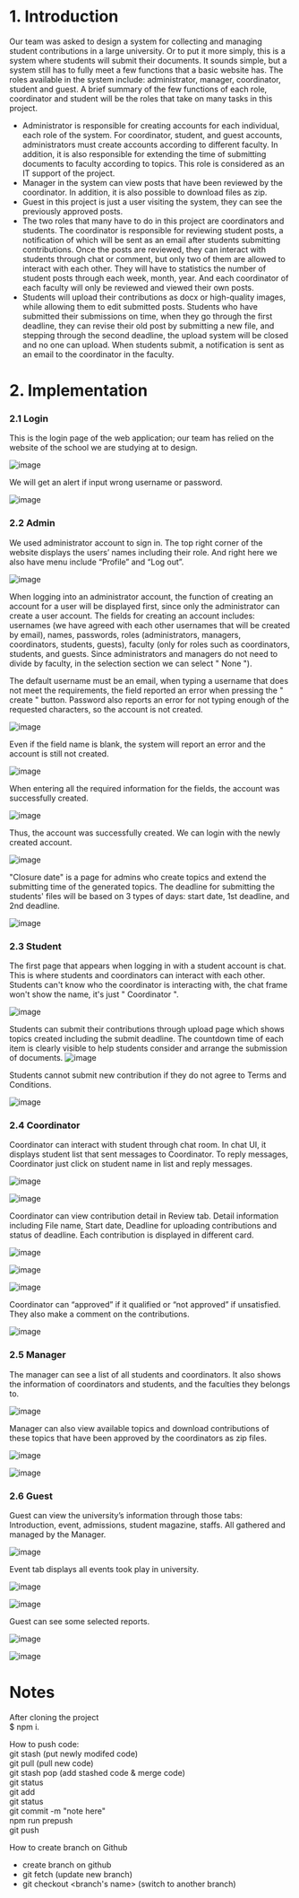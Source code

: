 # 1. Introduction

Our team was asked to design a system for collecting and managing student contributions in a large university. Or to put it more simply, this is a system where students will submit their documents. 
It sounds simple, but a system still has to fully meet a few functions that a basic website has. The roles available in the system include: administrator, manager, coordinator, student and guest. A brief summary of the few functions of each role, coordinator and student will be the roles that take on many tasks in this project.

- Administrator is responsible for creating accounts for each individual, each role of the system. For coordinator, student, and guest accounts, administrators must create accounts according to different faculty. In addition, it is also responsible for extending the time of submitting documents to faculty according to topics. This role is considered as an IT support of the project.  
- Manager in the system can view posts that have been reviewed by the coordinator. In addition, it is also possible to download files as zip. 
- Guest in this project is just a user visiting the system, they can see the previously approved posts. 
- The two roles that many have to do in this project are coordinators and students. The coordinator is responsible for reviewing student posts, a notification of which will be sent as an email after students submitting contributions. Once the posts are reviewed, they can interact with students through chat or comment, but only two of them are allowed to interact with each other. They will have to statistics the number of student posts through each week, month, year. And each coordinator of each faculty will only be reviewed and viewed their own posts. 
- Students will upload their contributions as docx or high-quality images, while allowing them to edit submitted posts. Students who have submitted their submissions on time, when they go through the first deadline, they can revise their old post by submitting a new file, and stepping through the second deadline, the upload system will be closed and no one can upload. When students submit, a notification is sent as an email to the coordinator in the faculty.


# 2. Implementation

### 2.1 Login

This is the login page of the web application; our team has relied on the website of the school we are studying at to design.

![image](https://user-images.githubusercontent.com/46740045/121019670-da509480-c7c9-11eb-80a2-fed2329d4aab.png)

We will get an alert if input wrong username or password.

![image](https://user-images.githubusercontent.com/46740045/121019786-f2281880-c7c9-11eb-9b94-54f38d81d963.png)

### 2.2 Admin

We used administrator account to sign in. The top right corner of the website displays the users’ names including their role. And right here we also have menu include “Profile” and “Log out”.

![image](https://user-images.githubusercontent.com/46740045/121019887-09ff9c80-c7ca-11eb-81a2-e440b1b56863.png)

When logging into an administrator account, the function of creating an account for a user will be displayed first, since only the administrator can create a user account.
The fields for creating an account includes: usernames (we have agreed with each other usernames that will be created by email), names, passwords, roles (administrators, managers, coordinators, students, guests), faculty (only for roles such as coordinators, students, and guests. Since administrators and managers do not need to divide by faculty, in the selection section we can select " None ").

The default username must be an email, when typing a username that does not meet the requirements, the field reported an error when pressing the " create " button. Password also reports an error for not typing enough of the requested characters, so the account is not created. 

![image](https://user-images.githubusercontent.com/46740045/121020839-f6086a80-c7ca-11eb-9428-dfd2ebeaf2a6.png)

Even if the field name is blank, the system will report an error and the account is still not created. 

![image](https://user-images.githubusercontent.com/46740045/121021157-47b0f500-c7cb-11eb-8900-f79149452e08.png)

When entering all the required information for the fields, the account was successfully created.  

![image](https://user-images.githubusercontent.com/46740045/121021227-5ac3c500-c7cb-11eb-896d-01054575d11f.png)

Thus, the account was successfully created. We can login with the newly created account. 

![image](https://user-images.githubusercontent.com/46740045/121021472-a1192400-c7cb-11eb-9904-85435459b926.png)

"Closure date" is a page for admins who create topics and extend the submitting time of the generated topics. The deadline for submitting the students' files will be based on 3 types of days: start date, 1st deadline, and 2nd deadline.

![image](https://user-images.githubusercontent.com/46740045/121021558-b5f5b780-c7cb-11eb-9060-5c23b65d2e7b.png)

### 2.3 Student

The first page that appears when logging in with a student account is chat. This is where students and coordinators can interact with each other. Students can't know who the coordinator is interacting with, the chat frame won't show the name, it's just " Coordinator ".

![image](https://user-images.githubusercontent.com/46740045/121023181-3b2d9c00-c7cd-11eb-90b4-e5815a252901.png)

Students can submit their contributions through upload page which shows topics created including the submit deadline. The countdown time of each item is clearly visible to help students consider and arrange the submission of documents.
![image](https://user-images.githubusercontent.com/46740045/121023152-34068e00-c7cd-11eb-879a-84c55c1baa8a.png)

Students cannot submit new contribution if they do not agree to Terms and Conditions.

![image](https://user-images.githubusercontent.com/46740045/121023502-89429f80-c7cd-11eb-905d-7b6073645937.png)


### 2.4 Coordinator

Coordinator can interact with student through chat room. In chat UI, it displays student list that sent messages to Coordinator. To reply messages, Coordinator just click on student name in list and reply messages. 

![image](https://user-images.githubusercontent.com/46740045/121028230-d7f23880-c7d1-11eb-8199-2540b7cb066a.png)

![image](https://user-images.githubusercontent.com/46740045/121028251-dc1e5600-c7d1-11eb-9a07-ad40506680c7.png)

Coordinator can view contribution detail in Review tab. Detail information including File name, Start date, Deadline for uploading contributions and status of deadline. Each contribution is displayed in different card.

![image](https://user-images.githubusercontent.com/46740045/121028284-e5a7be00-c7d1-11eb-810e-b185109a6ac8.png)

![image](https://user-images.githubusercontent.com/46740045/121028305-eb050880-c7d1-11eb-9308-fb9edd0b6d13.png)

![image](https://user-images.githubusercontent.com/46740045/121029896-310e9c00-c7d3-11eb-93f9-80e53c1c6e2e.png)

Coordinator can “approved” if it qualified or “not approved” if unsatisfied. They also make a comment on the contributions.

![image](https://user-images.githubusercontent.com/46740045/121029920-366be680-c7d3-11eb-9974-9ce2db443f5d.png)


### 2.5 Manager

The manager can see a list of all students and coordinators. It also shows the information of coordinators and students, and the faculties they belongs to.

![image](https://user-images.githubusercontent.com/46740045/121030767-fc4f1480-c7d3-11eb-9bcf-6115d6f5c9a3.png)

Manager can also view available topics and download contributions of these topics that have been approved by the coordinators as zip files.

![image](https://user-images.githubusercontent.com/46740045/121031022-31f3fd80-c7d4-11eb-8f6f-e88553b051ed.png)

![image](https://user-images.githubusercontent.com/46740045/121031191-56e87080-c7d4-11eb-87a2-42ec081f3bd8.png)

### 2.6 Guest

Guest can view the university’s information through those tabs: Introduction, event, admissions, student magazine, staffs. All gathered and managed by the Manager.

![image](https://user-images.githubusercontent.com/46740045/121031428-86977880-c7d4-11eb-9d86-f3ffdd6b3c26.png)

Event tab displays all events took play in university.

![image](https://user-images.githubusercontent.com/46740045/121031569-a9c22800-c7d4-11eb-941e-c2a5747d6b38.png)

![image](https://user-images.githubusercontent.com/46740045/121031600-b2b2f980-c7d4-11eb-90d1-1d23d4e84c7a.png)

Guest can see some selected reports.

![image](https://user-images.githubusercontent.com/46740045/121031637-bb0b3480-c7d4-11eb-8848-4d1ae769b0bb.png)

![image](https://user-images.githubusercontent.com/46740045/121031648-bd6d8e80-c7d4-11eb-98f3-36e1431b0831.png)

# Notes
After cloning the project  
$ npm i. 

How to push code:  
git stash (put newly modifed code)  
git pull (pull new code)   
git stash pop (add stashed code & merge code)  
git status  
git add  
git status  
git commit -m "note here"  
npm run prepush  
git push  

How to create branch on Github  
- create branch on github  
- git fetch (update new branch)  
- git checkout <branch's name> (switch to another branch)  
